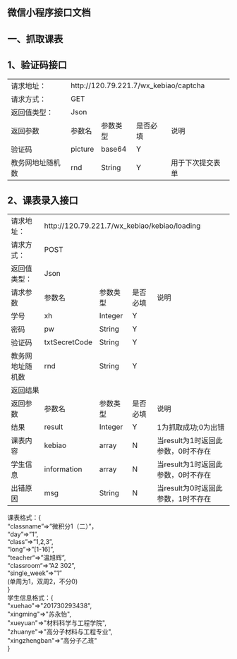 微信小程序接口文档
-----
一、抓取课表
-----
1、验证码接口
-----
<table>
<tr>
<td>请求地址：</td>
<td colspan="4">http://120.79.221.7/wx_kebiao/captcha</td>
</tr>
<tr>
<td>请求方式：</td>
<td colspan="4">GET</td>
</tr> 
<tr>
<td>返回值类型：</td>
<td colspan="4">Json</td>
</tr>
<tr>
<td>返回参数</td>
<td>参数名</td>
<td>参数类型</td>
<td>是否必填</td>
<td>说明</td>
</tr>
<tr>
<td>验证码</td>
<td>picture</td>
<td>base64</td>
<td>Y</td>
<td></td>
</tr>
<tr>
<td>教务网地址随机数</td>
<td>rnd</td>
<td>String</td>
<td>Y</td>
<td>用于下次提交表单</td>
</tr>
</table>

2、课表录入接口
-------
<table>
<tr>
<td>请求地址：</td>
<td colspan="4">http://120.79.221.7/wx_kebiao/kebiao/loading</td>
</tr>
<tr>
<td>请求方式：</td>
<td colspan="4">POST</td>
</tr>
<tr>
<td>返回值类型：</td>
<td colspan="4">Json</td>
</tr>
<tr>
<td>请求参数</td>
<td>参数名</td>
<td>参数类型</td>
<td>是否必填</td>
<td>说明</td>
</tr>
<tr>
<td>学号</td>
<td>xh</td>
<td>Integer</td>
<td>Y</td>
<td></td>
</tr>
<tr>
<td>密码</td>
<td>pw</td>
<td>String</td>
<td>Y</td>
<td></td>
</tr>
<tr>
<td>验证码</td>
<td>txtSecretCode</td>
<td>String</td>
<td>Y</td>
<td></td>
</tr>
<tr>
<td>教务网地址随机数</td>
<td>rnd</td>
<td>String</td>
<td>Y</td>
<td></td>
</tr>
<tr>
<td colspan="5">返回结果</td>
</tr>
<tr>
<td>返回参数</td>
<td>参数名</td>
<td>参数类型</td>
<td>是否必填</td>
<td>说明</td>
</tr>
<tr>
<td>结果</td>
<td>result</td>
<td>Integer</td>
<td>Y</td>
<td>1为抓取成功;0为出错</td>
</tr>
<tr>
<td>课表内容</td>
<td>kebiao</td>
<td>array</td>
<td>N</td>
<td>当result为1时返回此参数，0时不存在</td>
</tr>
<tr>
<td>学生信息</td>
<td>information</td>
<td>array</td>
<td>N</td>
<td>当result为1时返回此参数，0时不存在</td>
</tr>
<tr>
<td>出错原因</td>
<td>msg</td>
<td>String</td>
<td>N</td>
<td>当result为0时返回此参数，1时不存在</td>
</tr>
</table>
 课表格式：{<br>
 “classname”=>”微积分1（二）”，<br>
 “day”=>”1”,<br>
 “class”=>”1,2,3”,<br>
 “long“=>”[1-16]”,<br>
 “teacher“=>”温旭辉”,<br>
 “classroom“=>”A2 302”,<br>
 “single_week”=>”1”<br>
 (单周为1，双周2，不分0)<br>
 }<br> 
 学生信息格式：{<br>
 "xuehao"=>"201730293438",<br>
 "xingming"=>"苏永怡",<br>
 "xueyuan"=>"材料科学与工程学院",<br>
 "zhuanye"=>"高分子材料与工程专业",<br>
 "xingzhengban"=>"高分子乙班"<br>
 } <br>
